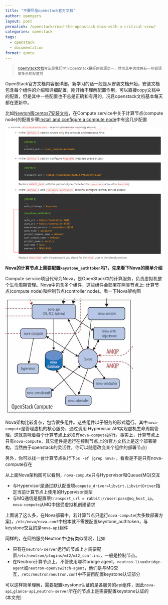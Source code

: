 ```yaml
---
title: "不要尽信openstack官方文档"
author: opengers
layout: post
permalink: /openstack/read-the-openstack-docs-with-a-critical-view/
categories: openstack
tags:
  - openstack
  - documentation
format: quote
---
```


><small>[OpenStack文档](https://docs.openstack.org/)肯定是我们学习OpenStack最好的资源之一，然而其中也难免有一些错误或多余的配置项</small>    

OpenStack官方文档内容很详细，新学习的话一般是从安装文档开始，安装文档包含每个组件的介绍和详细配置，刚开始不理解配置作用，可以直接copy文档中的配置，但是其中一些配置也不总是正确和有用的，况且openstack文档基本每天都在更新中。     

比如[Newton版centos7安装文档](https://docs.openstack.org/newton/install-guide-rdo/)，在Compute service中关于计算节点(compute node)的配置步骤[Install and configure a compute node](https://docs.openstack.org/newton/install-guide-rdo/nova-compute-install.html#install-and-configure-components)中有这几步配置       

![openstack-docs-1](/images/openstack/openstack-docs/openstack-docs-1.png)    

**Nova的计算节点上需要配置`keystone_authtoken`吗?，先来看下Nova的简单介绍**         

Compute service项目代号为Nova，是OpenStack中的计算服务，负责虚拟机整个生命周期管理。Nova中包含多个组件，这些组件会部署在两类节点上: 计算节点(compute node)和控制节点(controller node)。看一下Nova架构图                

![openstack-docs-2](/images/openstack/openstack-docs/openstack-docs-2.png)     

Nova架构比较复杂，包含很多组件。这些组件以子服务的形式运行。其中`nova-compute`是管理虚机的核心服务，通过调用 Hypervisor API实现虚机生命周期管理。这就意味着每个计算节点上必须有`nova-compute`运行。事实上，计算节点上只有`nova-compute`，其它组件是运行在控制节点上的(官方文档上是这个部署架构，当然由于openstack的灵活性，你可以随意改变某个组件的部署节点)       

另外，你可以找一台计算节点执行下`ps -ef |grep nova-`，看看是不是只有nova-compute存在          

从上面Nova架构图可以看到，`nova-compute`只与Hypervisor和Queue(MQ)交互    

- 与Hypervisor是通过默认配置项`compute_driver=libvirt.LibvirtDriver`指定当前计算节点上使用的Hypervisor类型      
- 与MQ通信是配置项`transport_url = rabbit://user:pass@mq_host_ip`，`nova-compute`从MQ中接受虚拟机创建请求    

上面说了这么多，在Nova部署中，若计算节点只运行`nova-compute`(大多数部署方案)，`/etc/nova/nova.conf`中根本就不需要配置keystone_authtoken，与keystone交互的是`nova-api`组件      

同样的，在网络服务Neutron中也有类似情况，比如       

- 只有在`neutron-server`运行的节点上才需要配置`/etc/neutron/plugins/ml2/ml2_conf.ini`，一般是控制节点。  
- 在Neutron计算节点上，不管使用哪种bridge agent，`neutron-linuxbridge-agent`或`neutron-openvswitch-agent`，他们是与MQ交互，`/etc/neutron/neutron.conf`中不要再配置keystone认证部分    

可以这样简单理解，需要配置keystone认证的是各服务的api组件，因此`nova-api`,`glance-api`,`neutron-server`所在的节点上是需要配置keystone认证的     
(本文完)







